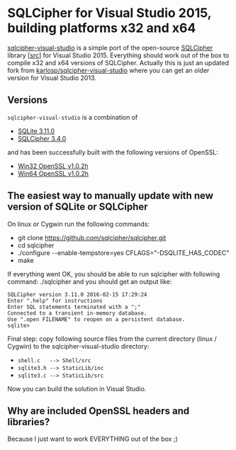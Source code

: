 SQLCipher for Visual Studio 2015, building platforms x32 and x64
===========================

[sqlcipher-visual-studio](https://github.com/torsch/sqlcipher-visual-studio) is a simple port of the open-source [SQLCipher](http://sqlcipher.net/) library [[src](https://github.com/sqlcipher/sqlcipher)] for Visual Studio 2015. Everything should work out of the box to compile x32 and x64 versions of SQLCipher.
Actually this is just an updated fork from [karlosp/sqlcipher-visual-studio](http://github.com/karlosp/sqlcipher-visual-studio) where you can get an older version for Visual Studio 2013.

Versions
--------

`sqlcipher-visual-studio` is a combination of
* [SQLite 3.11.0](http://www.sqlite.org/src/zip/SQLite-3d862f20.zip?uuid=3d862f207e3adc00)
* [SQLCipher 3.4.0](https://github.com/sqlcipher/sqlcipher/releases/tag/v3.4.0)

and has been successfully built with the following versions of OpenSSL:
  * [Win32 OpenSSL v1.0.2h](https://www.conan.io/source/OpenSSL/1.0.2h/lasote/stable) 
  * [Win64 OpenSSL v1.0.2h](https://www.conan.io/source/OpenSSL/1.0.2h/lasote/stable)

The easiest way to manually update with new version of SQLite or SQLCipher
--------
On linux or Cygwin run the following commands:
* git clone https://github.com/sqlcipher/sqlcipher.git
* cd sqlcipher
* ./configure --enable-tempstore=yes CFLAGS="-DSQLITE_HAS_CODEC" 
* make

If everything went OK, you should be able to run sqlcipher with following command: ./sqlcipher and you should get an output like:
```
SQLCipher version 3.11.0 2016-02-15 17:29:24
Enter ".help" for instructions
Enter SQL statements terminated with a ";"
Connected to a transient in-memory database.
Use ".open FILENAME" to reopen on a persistent database.
sqlite>
```

Final step: copy following source files from the current directory (linux / Cygwin) to the sqlcipher-visual-studio directory:
* `shell.c   --> Shell/src`
* `sqlite3.h --> StaticLib/inc`
* `sqlite3.c --> StaticLib/src`

Now you can build the solution in Visual Studio.

Why are included OpenSSL headers and libraries?
--------
Because I just want to work EVERYTHING out of the box ;)
